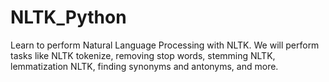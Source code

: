 # NLTK_Python
Learn to perform Natural Language Processing with NLTK. We will perform tasks like NLTK tokenize, removing stop words, stemming NLTK, lemmatization NLTK, finding synonyms and antonyms, and more.
